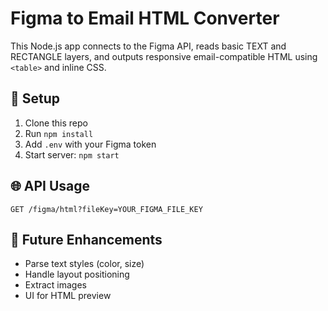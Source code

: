 # Figma to Email HTML Converter

This Node.js app connects to the Figma API, reads basic TEXT and RECTANGLE layers, and outputs responsive email-compatible HTML using `<table>` and inline CSS.

## 🔧 Setup

1. Clone this repo
2. Run `npm install`
3. Add `.env` with your Figma token
4. Start server: `npm start`

## 🌐 API Usage

```
GET /figma/html?fileKey=YOUR_FIGMA_FILE_KEY
```

## 🧠 Future Enhancements

- Parse text styles (color, size)
- Handle layout positioning
- Extract images
- UI for HTML preview
